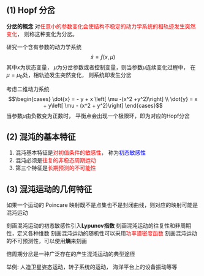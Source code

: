 ## (1) Hopf 分岔
**分岔的概念**  对<mark style="background: transparent; color: red">任意小的参数变化会使结构不稳定的动力学系统的相轨迹发生突然变化</mark>， 则称这种变化为分岔。

研究一个含有参数的动力学系统
$$\dot{x} = f(x, \mu )$$
其中$x$为状态变量， $\mu$为分岔参数或者控制变量，则当参数$\mu$连续变化过程中， 在$\mu = \mu_0$处，相轨迹发生突然变化， 则系统即发生分岔

考虑二维动力系统
$$\begin{cases}
\dot{x} = - y  + x \left[ \mu  -(x^2 +y^2)\right] \\
\dot{y} = x + y\left[ \mu - (x^2 + y^2)\right]
\end{cases}$$
当参数$\mu$由负数变为正数时， 平衡点会出现一个极限环，即为对应的Hopf分岔

## (2) 混沌的基本特征
1. 混沌基本特征是<mark style="background: transparent; color: red">对初值条件的敏感性</mark>， 称为<mark style="background: transparent; color: blue">初态敏感性</mark>
2. 混沌必须是<mark style="background: transparent; color: red">往复的非稳态周期运动</mark>
3. 第三个特征是<mark style="background: transparent; color: red">长期预测的不可能性</mark>

## (3) 混沌运动的几何特征
如果一个运动的 Poincare 映射既不是点集也不是封闭曲线，则对应的映射可能是混沌运动

刻画混沌运动的初态敏感性引入**Lypunov指数**
刻画混沌运动的往复性和非周期性，定义各种维数
刻画混沌运动的随机性可以采用<mark style="background: transparent; color: red">功率谱密度函数</mark>
刻画混沌运动的不可预测性，可以使用**熵**来刻画

倍周期分岔是一种广泛存在的产生混沌运动的典型途径

举例: 人造卫星姿态运动，转子系统的运动， 海洋平台上的设备振动等等
